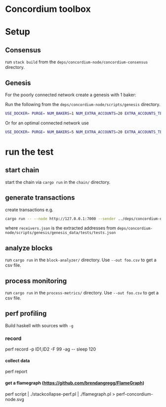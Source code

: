# Concordium toolbox



# Setup

## Consensus
run `stack build` from the `deps/concordium-node/concordium-consensus` directory.

## Genesis
For the poorly connected network create a genesis with 1 baker: 

Run the following from the `deps/concordium-node/scripts/genesis` directory.
```bash
USE_DOCKER= PURGE= NUM_BAKERS=1 NUM_EXTRA_ACCOUNTS=20 EXTRA_ACCOUNTS_TEMPLATE=test EXTRA_ACCOUNTS_BALANCE=10000 ./generate-test-genesis.py
```

Or for an optimal connected network use 

```bash
USE_DOCKER= PURGE= NUM_BAKERS=5 NUM_EXTRA_ACCOUNTS=20 EXTRA_ACCOUNTS_TEMPLATE=test EXTRA_ACCOUNTS_BALANCE=10000 ./generate-test-genesis.py
```

# run the test

## start chain
start the chain via `cargo run` in the `chain/` directory.


## generate transactions
create transactions e.g.
```bash
cargo run -- --node http://127.0.0.1:7000 --sender ../deps/concordium-node/scripts/genesis/genesis_data/bakers/baker-account-0.json --receivers ../deps/concordium-node/scripts/genesis/genesis_data/tests/receivers.json --tps 400
```

where `receivers.json` is the extracted addresses from `deps/concordium-node/scripts/genesis/genesis_data/tests/tests.json`

## analyze blocks
run `cargo run` in the `block-analyzer/` directory. Use `--out foo.csv` to get a csv file. 

## process monitoring
run `cargo run` in the `process-metrics/` directory. Use `--out foo.csv` to get a csv file.

## perf profiling
Build haskell with sources with `-g`

### record
perf record -p ID1,ID2 -F 99 -ag -- sleep 120

#### collect data
perf report
    
#### get a flamegraph (https://github.com/brendangregg/FlameGraph)
perf script | ./stackcollapse-perf.pl | ./flamegraph.pl > perf-concordium-node.svg
